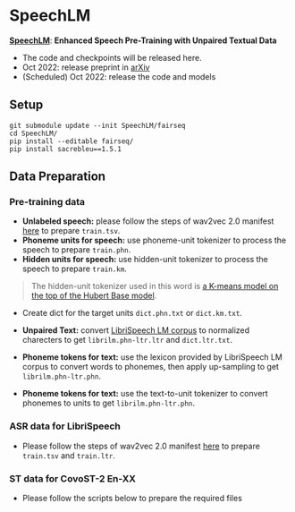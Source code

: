 # SpeechLM

<!--**Pre-trained models for speech related tasks**-->

 [**SpeechLM**](https://arxiv.org/abs/2209.15329): **Enhanced Speech Pre-Training with Unpaired Textual Data**


- The code and checkpoints will be released here.
- Oct 2022: release preprint in [arXiv](https://arxiv.org/abs/2209.15329)
- (Scheduled) Oct 2022: release the code and models

## Setup
```
git submodule update --init SpeechLM/fairseq
cd SpeechLM/
pip install --editable fairseq/
pip install sacrebleu==1.5.1
```

## Data Preparation

### Pre-training data
- **Unlabeled speech:** please follow the steps of wav2vec 2.0 manifest [here](https://github.com/pytorch/fairseq/tree/main/examples/wav2vec#prepare-training-data-manifest) to prepare `train.tsv`.
- **Phoneme units for speech:** use phoneme-unit tokenizer to process the speech to prepare `train.phn`.
- **Hidden units for speech:** use hidden-unit tokenizer to process the speech to prepare `train.km`.
> The hidden-unit tokenizer used in this word is [a K-means model on the top of the Hubert Base model](https://github.com/facebookresearch/fairseq/tree/main/examples/hubert/simple_kmeans).
- Create dict for the target units `dict.phn.txt` or `dict.km.txt`.

- **Unpaired Text:** convert [LibriSpeech LM corpus](http://www.openslr.org/11/) to normalized charecters to get `librilm.phn-ltr.ltr` and `dict.ltr.txt`.
- **Phoneme tokens for text:** use the lexicon provided by LibriSpeech LM corpus to convert words to phonemes, then apply up-sampling to get `librilm.phn-ltr.phn`.
- **Phoneme tokens for text:** use the text-to-unit tokenizer to convert phonemes to units to get `librilm.phn-ltr.phn`.

### ASR data for LibriSpeech
- Please follow the steps of wav2vec 2.0 manifest [here](https://github.com/pytorch/fairseq/tree/main/examples/wav2vec#prepare-training-data-manifest) to prepare `train.tsv` and `train.ltr`.

### ST data for CovoST-2 En-XX
- Please follow the scripts below to prepare the required files
```

```
